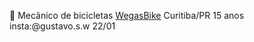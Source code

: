 🦾 Mecãnico de bicicletas [WegasBike](www.wegasbike.com.br)
Curitiba/PR
15 anos
insta:@gustavo.s.w
22/01
